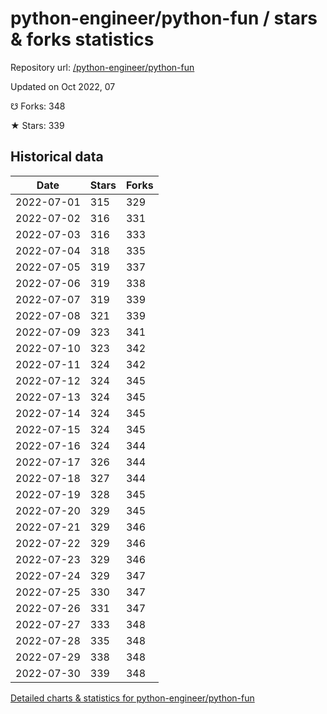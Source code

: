# python-engineer/python-fun / stars & forks statistics

Repository url: [/python-engineer/python-fun](https://github.com/python-engineer/python-fun)

Updated on Oct 2022, 07

☋ Forks: 348

★ Stars: 339

## Historical data
| Date | Stars | Forks |
|------|-------|-------|
| 2022-07-01 | 315 | 329 | 
| 2022-07-02 | 316 | 331 | 
| 2022-07-03 | 316 | 333 | 
| 2022-07-04 | 318 | 335 | 
| 2022-07-05 | 319 | 337 | 
| 2022-07-06 | 319 | 338 | 
| 2022-07-07 | 319 | 339 | 
| 2022-07-08 | 321 | 339 | 
| 2022-07-09 | 323 | 341 | 
| 2022-07-10 | 323 | 342 | 
| 2022-07-11 | 324 | 342 | 
| 2022-07-12 | 324 | 345 | 
| 2022-07-13 | 324 | 345 | 
| 2022-07-14 | 324 | 345 | 
| 2022-07-15 | 324 | 345 | 
| 2022-07-16 | 324 | 344 | 
| 2022-07-17 | 326 | 344 | 
| 2022-07-18 | 327 | 344 | 
| 2022-07-19 | 328 | 345 | 
| 2022-07-20 | 329 | 345 | 
| 2022-07-21 | 329 | 346 | 
| 2022-07-22 | 329 | 346 | 
| 2022-07-23 | 329 | 346 | 
| 2022-07-24 | 329 | 347 | 
| 2022-07-25 | 330 | 347 | 
| 2022-07-26 | 331 | 347 | 
| 2022-07-27 | 333 | 348 | 
| 2022-07-28 | 335 | 348 | 
| 2022-07-29 | 338 | 348 | 
| 2022-07-30 | 339 | 348 | 


[Detailed charts & statistics for python-engineer/python-fun](https://reviewgithub.com/rep/python-engineer/python-fun)

